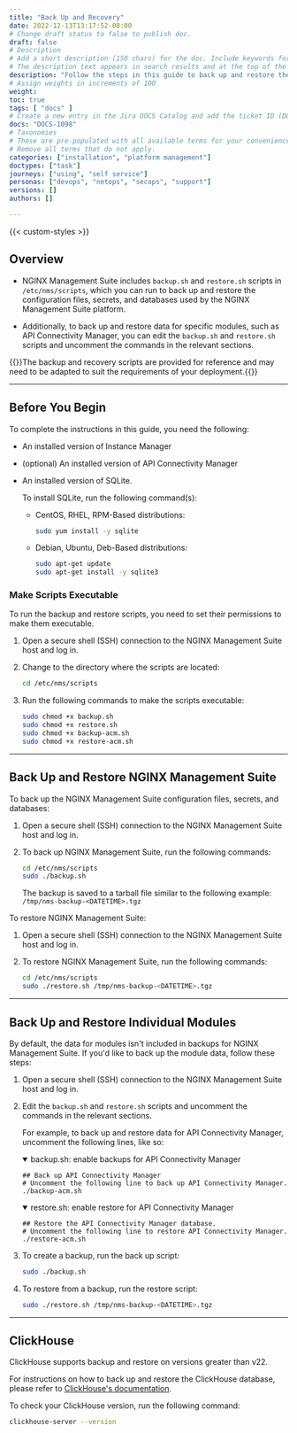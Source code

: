 ```yaml
---
title: "Back Up and Recovery"
date: 2022-12-13T13:17:52-08:00
# Change draft status to false to publish doc.
draft: false
# Description
# Add a short description (150 chars) for the doc. Include keywords for SEO. 
# The description text appears in search results and at the top of the doc.
description: "Follow the steps in this guide to back up and restore the essential system files for the NGINX Management Suite platform and modules."
# Assign weights in increments of 100
weight: 
toc: true
tags: [ "docs" ]
# Create a new entry in the Jira DOCS Catalog and add the ticket ID (DOCS-<number>) below
docs: "DOCS-1098"
# Taxonomies
# These are pre-populated with all available terms for your convenience.
# Remove all terms that do not apply.
categories: ["installation", "platform management"]
doctypes: ["task"]
journeys: ["using", "self service"]
personas: ["devops", "netops", "secops", "support"]
versions: []
authors: []

---
```


{{< custom-styles >}}

## Overview

- NGINX Management Suite includes `backup.sh` and `restore.sh` scripts in `/etc/nms/scripts`, which you can run to back up and restore the configuration files, secrets, and databases used by the NGINX Management Suite platform.

- Additionally, to back up and restore data for specific modules, such as API Connectivity Manager, you can edit the `backup.sh` and `restore.sh` scripts and uncomment the commands in the relevant sections.

{{<important>}}The backup and recovery scripts are provided for reference and may need to be adapted to suit the requirements of your deployment.{{</important>}}

---

## Before You Begin

To complete the instructions in this guide, you need the following:

- An installed version of Instance Manager
- (optional) An installed version of API Connectivity Manager
- An installed version of SQLite.

    To install SQLite, run the following command(s):

    - CentOS, RHEL, RPM-Based distributions:

        ```bash
        sudo yum install -y sqlite
        ```

    - Debian, Ubuntu, Deb-Based distributions:

        ```bash
        sudo apt-get update
        sudo apt-get install -y sqlite3
        ```

### Make Scripts Executable

To run the backup and restore scripts, you need to set their permissions to make them executable.

1. Open a secure shell (SSH) connection to the NGINX Management Suite host and log in.
2. Change to the directory where the scripts are located:

    ```bash
    cd /etc/nms/scripts
    ```

3. Run the following commands to make the scripts executable:

    ```bash
    sudo chmod +x backup.sh
    sudo chmod +x restore.sh
    sudo chmod +x backup-acm.sh
    sudo chmod +x restore-acm.sh
    ```

---

## Back Up and Restore NGINX Management Suite

To back up the NGINX Management Suite configuration files, secrets, and databases:

1. Open a secure shell (SSH) connection to the NGINX Management Suite host and log in.
2. To back up NGINX Management Suite, run the following commands:

    ```bash
    cd /etc/nms/scripts
    sudo ./backup.sh
    ```

    The backup is saved to a tarball file similar to the following example: `/tmp/nms-backup-<DATETIME>.tgz`

To restore NGINX Management Suite:

1. Open a secure shell (SSH) connection to the NGINX Management Suite host and log in.
2. To restore NGINX Management Suite, run the following commands:

    ```bash
    cd /etc/nms/scripts
    sudo ./restore.sh /tmp/nms-backup-<DATETIME>.tgz
    ```

---

## Back Up and Restore Individual Modules

By default, the data for modules isn't included in backups for NGINX Management Suite. If you'd like to back up the module data, follow these steps:

1. Open a secure shell (SSH) connection to the NGINX Management Suite host and log in.
2. Edit the `backup.sh` and `restore.sh` scripts and uncomment the commands in the relevant sections.

    For example, to back up and restore data for API Connectivity Manager, uncomment the following lines, like so:

    <details open>
    <summary>backup.sh: enable backups for API Connectivity Manager</summary>

    ```text
    ## Back up API Connectivity Manager
    # Uncomment the following line to back up API Connectivity Manager.
    ./backup-acm.sh
    ```

    </details>

    <details open>
    <summary>restore.sh: enable restore for API Connectivity Manager</summary>

    ```text
    ## Restore the API Connectivity Manager database.
    # Uncomment the following line to restore API Connectivity Manager.
    ./restore-acm.sh
    ```

    </details>

3. To create a backup, run the back up script:

    ```bash
    sudo ./backup.sh
    ```

4. To restore from a backup, run the restore script:

    ```bash
    sudo ./restore.sh /tmp/nms-backup-<DATETIME>.tgz
    ```

---

## ClickHouse

ClickHouse supports backup and restore on versions greater than v22.

For instructions on how to back up and restore the ClickHouse database, please refer to [ClickHouse's documentation](https://clickhouse.com/docs/en/operations/backup).

To check your ClickHouse version, run the following command:

``` bash
clickhouse-server --version
```

